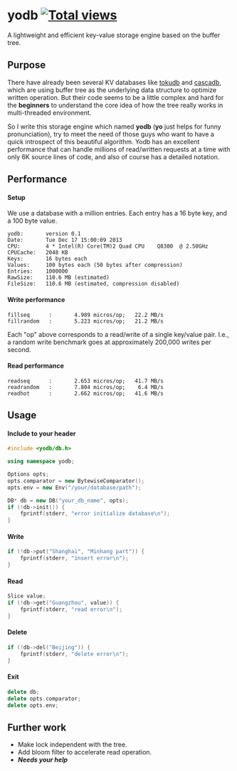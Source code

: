 yodb [![Total views](https://sourcegraph.com/api/repos/github.com/kedebug/yodb/counters/views.png)](https://sourcegraph.com/github.com/kedebug/yodb)
====

A lightweight and efficient key-value storage engine based on the buffer tree.

## Purpose
There have already been several KV databases like [tokudb](https://github.com/Tokutek/ft-index) and  [cascadb](https://github.com/weicao/cascadb), which are using buffer tree as the underlying data structure to optimize written operation. But their code seems to be a little complex and hard for the __beginners__ to understand the core idea of how the tree really works in multi-threaded environment.

So I write this storage engine which named __yodb__ (__yo__ just helps for funny pronunciation), try to meet the need of those guys who want to have a quick introspect of this beautiful algorithm. Yodb has an excellent performance that can handle millions of read/written requests at a time with only 6K source lines of code, and also of course has a detailed notation.

## Performance
#### Setup
We use a database with a million entries. Each entry has a 16 byte key, and a 100 byte value.
```
yodb:       version 0.1
Date:       Tue Dec 17 15:00:09 2013
CPU:        4 * Intel(R) Core(TM)2 Quad CPU    Q8300  @ 2.50GHz
CPUCache:   2048 KB
Keys:       16 bytes each
Values:     100 bytes each (50 bytes after compression)
Entries:    1000000
RawSize:    110.6 MB (estimated)
FileSize:   110.6 MB (estimated, compression disabled)
```
#### Write performance
```
fillseq      :       4.989 micros/op;   22.2 MB/s     
fillrandom   :       5.223 micros/op;   21.2 MB/s 
```
Each "op" above corresponds to a read/write of a single key/value pair. I.e., a random write benchmark goes at approximately 200,000 writes per second.

#### Read performance
```
readseq      :       2.653 micros/op;   41.7 MB/s  
readrandom   :       7.804 micros/op;    6.4 MB/s  
readhot      :       2.662 micros/op;   41.6 MB/s  
```


## Usage
#### Include to your header
```cpp
#include <yodb/db.h>

using namespace yodb;

Options opts;
opts.comparator = new BytewiseComparator();
opts.env = new Env("/your/database/path");

DB* db = new DB("your_db_name", opts);
if (!db->init()) {
    fprintf(stderr, "error initialize database\n");
}
```
#### Write
```cpp
if (!db->put("Shanghai", "Minhang part")) {
    fprintf(stderr, "insert error\n");
}
```
#### Read
```cpp
Slice value;
if (!db->get("Guangzhou", value)) {
    fprintf(stderr, "read error\n");
}
```
#### Delete
```cpp
if (!db->del("Beijing")) {
    fprintf(stderr, "delete error\n");
}
```
#### Exit
```cpp
delete db;
delete opts.comparator;
delete opts.env;
```

## Further work
- Make lock independent with the tree.
- Add bloom filter to accelerate read operation.
- ___Needs your help___
